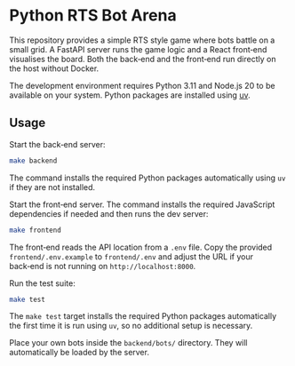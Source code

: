 # Python RTS Bot Arena

This repository provides a simple RTS style game where bots battle on a small grid. A FastAPI server runs the game logic and a React front‑end visualises the board. Both the back‑end and the front‑end run directly on the host without Docker.

The development environment requires Python 3.11 and Node.js 20 to be available on your system.
Python packages are installed using [uv](https://github.com/astral-sh/uv).

## Usage

Start the back‑end server:

```bash
make backend
```
The command installs the required Python packages automatically using `uv` if they are not installed.

Start the front‑end server. The command installs the required JavaScript dependencies if needed and then runs the dev server:

```bash
make frontend
```

The front‑end reads the API location from a `.env` file. Copy the provided
`frontend/.env.example` to `frontend/.env` and adjust the URL if your back‑end
is not running on `http://localhost:8000`.

Run the test suite:

```bash
make test
```

The `make test` target installs the required Python packages automatically the
first time it is run using `uv`, so no additional setup is necessary.

Place your own bots inside the `backend/bots/` directory. They will automatically be loaded by the server.
